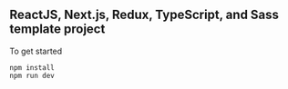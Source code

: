 ## ReactJS, Next.js, Redux, TypeScript, and Sass template project

To get started
```
npm install
npm run dev
```
